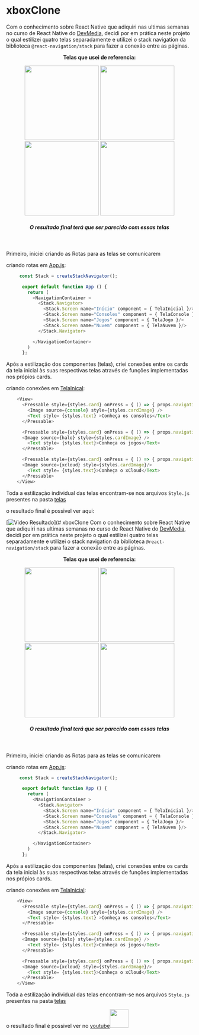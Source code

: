# xboxClone
Com o conhecimento sobre React Native que adiquiri nas ultimas semanas no curso de React Native do <a href="https://www.devmedia.com.br">DevMedia</a>, decidi por em prática neste projeto o qual estilizei quatro telas separadamente e utilizei o stack navigation da biblioteca `@react-navigation/stack` para fazer a conexão entre as páginas.
<b><p align = "center">Telas que usei de referencia:</p></b>
<div display = "flex" align = "center">
  <img src = "https://github.com/pdr-tuche/xboxClone/blob/main/assets/imagens/fotoTelas/tela-inicial.jpeg" width = "200px">
  <img src = "https://github.com/pdr-tuche/xboxClone/blob/main/assets/imagens/fotoTelas/tela-consoles.jpeg" width = "200px">
  <img src = "https://github.com/pdr-tuche/xboxClone/blob/main/assets/imagens/fotoTelas/tela-jogos-1.jpeg" width = "200px">
  <img src = "https://github.com/pdr-tuche/xboxClone/blob/main/assets/imagens/fotoTelas/tela-nuvem.jpeg" width = "200px">
  <h5>O resultado final terá que ser parecido com essas telas</h5>
</div>

<br>

<p> Primeiro, iniciei criando as Rotas para as telas se comunicarem</p>
  <p>criando rotas em <a href= "https://github.com/pdr-tuche/xboxClone/blob/main/App.js">App.js</a>: </p>
  
  
~~~javascript  
     const Stack = createStackNavigator();

      export default function App () {
        return (
          <NavigationContainer >
            <Stack.Navigator>
              <Stack.Screen name="Início" component = { TelaInicial }/>
              <Stack.Screen name="Consoles" component = { TelaConsole }/>
              <Stack.Screen name="Jogos" component = { TelaJogo }/>
              <Stack.Screen name="Nuvem" component = { TelaNuvem }/>
            </Stack.Navigator>

          </NavigationContainer>
        )
      };  
~~~
    
Após a estilização dos componentes (telas), criei conexões entre os cards da tela inicial às suas respectivas telas através de funções implementadas nos própios cards.
<div display = "flex" >
  <p> criando conexões em <a href = "https://github.com/pdr-tuche/xboxClone/tree/main/telas/TelaInicial">TelaInical</a>:</p>

~~~javascript
    <View>
      <Pressable style={styles.card} onPress = { () => { props.navigation.navigate('Consoles') } } >
        <Image source={console} style={styles.cardImage} />
        <Text style= {styles.text} >Conheça os consoles</Text>
      </Pressable>

      <Pressable style={styles.card} onPress = { () => { props.navigation.navigate('Jogos') } }>
      <Image source={halo} style={styles.cardImage} />
        <Text style= {styles.text}>Conheça os jogos</Text>
      </Pressable>

      <Pressable style={styles.card} onPress = { () => { props.navigation.navigate('Nuvem') } }>
      <Image source={xcloud} style={styles.cardImage}/>
        <Text style= {styles.text}>Conheça o xCloud</Text>
      </Pressable>
    </View>
~~~

Toda a estilização individual das telas encontram-se nos arquivos `Style.js` presentes na pasta <a href= "https://github.com/pdr-tuche/xboxClone/tree/main/telas">telas</a>

o resultado final é possivel ver aqui:


[![Video Resultado](miniatura)](# xboxClone
Com o conhecimento sobre React Native que adiquiri nas ultimas semanas no curso de React Native do <a href="https://www.devmedia.com.br">DevMedia</a>, decidi por em prática neste projeto o qual estilizei quatro telas separadamente e utilizei o stack navigation da biblioteca `@react-navigation/stack` para fazer a conexão entre as páginas.
<b><p align = "center">Telas que usei de referencia:</p></b>
<div display = "flex" align = "center">
  <img src = "https://github.com/pdr-tuche/xboxClone/blob/main/assets/imagens/fotoTelas/tela-inicial.jpeg" width = "200px">
  <img src = "https://github.com/pdr-tuche/xboxClone/blob/main/assets/imagens/fotoTelas/tela-consoles.jpeg" width = "200px">
  <img src = "https://github.com/pdr-tuche/xboxClone/blob/main/assets/imagens/fotoTelas/tela-jogos-1.jpeg" width = "200px">
  <img src = "https://github.com/pdr-tuche/xboxClone/blob/main/assets/imagens/fotoTelas/tela-nuvem.jpeg" width = "200px">
  <h5>O resultado final terá que ser parecido com essas telas</h5>
</div>

<br>

<p> Primeiro, iniciei criando as Rotas para as telas se comunicarem</p>
  <p>criando rotas em <a href= "https://github.com/pdr-tuche/xboxClone/blob/main/App.js">App.js</a>: </p>
  
  
~~~javascript  
     const Stack = createStackNavigator();

      export default function App () {
        return (
          <NavigationContainer >
            <Stack.Navigator>
              <Stack.Screen name="Início" component = { TelaInicial }/>
              <Stack.Screen name="Consoles" component = { TelaConsole }/>
              <Stack.Screen name="Jogos" component = { TelaJogo }/>
              <Stack.Screen name="Nuvem" component = { TelaNuvem }/>
            </Stack.Navigator>

          </NavigationContainer>
        )
      };  
~~~
    
Após a estilização dos componentes (telas), criei conexões entre os cards da tela inicial às suas respectivas telas através de funções implementadas nos própios cards.
<div display = "flex" >
  <p> criando conexões em <a href = "https://github.com/pdr-tuche/xboxClone/tree/main/telas/TelaInicial">TelaInicial</a>:</p>

~~~javascript
    <View>
      <Pressable style={styles.card} onPress = { () => { props.navigation.navigate('Consoles') } } >
        <Image source={console} style={styles.cardImage} />
        <Text style= {styles.text} >Conheça os consoles</Text>
      </Pressable>

      <Pressable style={styles.card} onPress = { () => { props.navigation.navigate('Jogos') } }>
      <Image source={halo} style={styles.cardImage} />
        <Text style= {styles.text}>Conheça os jogos</Text>
      </Pressable>

      <Pressable style={styles.card} onPress = { () => { props.navigation.navigate('Nuvem') } }>
      <Image source={xcloud} style={styles.cardImage}/>
        <Text style= {styles.text}>Conheça o xCloud</Text>
      </Pressable>
    </View>
~~~

Toda a estilização individual das telas encontram-se nos arquivos `Style.js` presentes na pasta <a href= "https://github.com/pdr-tuche/xboxClone/tree/main/telas">telas</a>

o resultado final é possivel ver no <a href= "https://www.youtube.com/watch?v=eQ34eIrTPPw">youtube<img src="./imagensReadme/youtubeicon.png" width = "50px"></a>
